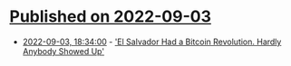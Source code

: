 # [Published on 2022-09-03](index.md)

* [2022-09-03, 18:34:00](https://slashdot.org/story/22/09/03/181210/el-salvador-had-a-bitcoin-revolution-hardly-anybody-showed-up?utm_source=rss1.0mainlinkanon&utm_medium=feed) - ['El Salvador Had a Bitcoin Revolution. Hardly Anybody Showed Up'](https://slashdot.org/story/22/09/03/181210/el-salvador-had-a-bitcoin-revolution-hardly-anybody-showed-up?utm_source=rss1.0mainlinkanon&utm_medium=feed)
